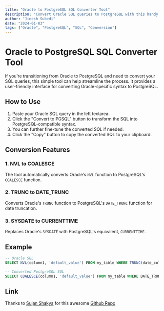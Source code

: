 ```yaml
---
title: "Oracle to PostgreSQL SQL Converter Tool"
description: "Convert Oracle SQL queries to PostgreSQL with this handy tool."
author: "Jinesh Subedi"
date: "2024-01-03"
tags: ["Oracle", "PostgreSQL", "SQL", "Conversion"]
---
```


# Oracle to PostgreSQL SQL Converter Tool

If you're transitioning from Oracle to PostgreSQL and need to convert your SQL queries, this simple tool can help streamline the process. It provides a user-friendly interface for converting Oracle-specific syntax to PostgreSQL.

## How to Use

1. Paste your Oracle SQL query in the left textarea.
2. Click the "Convert to PGSQL" button to transform the SQL into PostgreSQL-compatible syntax.
3. You can further fine-tune the converted SQL if needed.
4. Click the "Copy" button to copy the converted SQL to your clipboard.

## Conversion Features

### 1. NVL to COALESCE

The tool automatically converts Oracle's `NVL` function to PostgreSQL's `COALESCE` function.

### 2. TRUNC to DATE_TRUNC

Converts Oracle's `TRUNC` function to PostgreSQL's `DATE_TRUNC` function for date truncation.

### 3. SYSDATE to CURRENTTIME

Replaces Oracle's `SYSDATE` with PostgreSQL's equivalent, `CURRENTTIME`.

## Example

```sql
-- Oracle SQL
SELECT NVL(column1, 'default_value') FROM my_table WHERE TRUNC(date_column) = SYSDATE;

-- Converted PostgreSQL SQL
SELECT COALESCE(column1, 'default_value') FROM my_table WHERE DATE_TRUNC('day', date_column) = CURRENTTIME;
```

## Link

Thanks to [Sujan Shakya](https://github.com/sujanshsh) for this awesome [Github Repo](https://github.com/sujanshsh/html-javascript-utilities)
